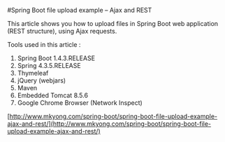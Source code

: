 #Spring Boot file upload example – Ajax and REST

This article shows you how to upload files in Spring Boot web application (REST structure), using Ajax requests.

Tools used in this article :

1.  Spring Boot 1.4.3.RELEASE
2.  Spring 4.3.5.RELEASE
3.  Thymeleaf
4.  jQuery (webjars)
5.  Maven
6.  Embedded Tomcat 8.5.6
7.  Google Chrome Browser (Network Inspect)

[http://www.mkyong.com/spring-boot/spring-boot-file-upload-example-ajax-and-rest/](http://www.mkyong.com/spring-boot/spring-boot-file-upload-example-ajax-and-rest/)
